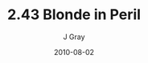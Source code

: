 ---
title: '2.43 Blonde in Peril'
alt: 'Mysteries of the Arcana'
date: '2010-08-02'
author: 'J Gray'
artist: 'Keira'
chapter: '2 All the Way Down'
filler: false
---
